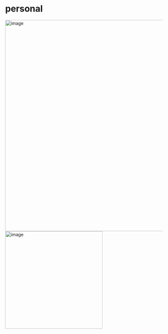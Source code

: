 # personal

<img width="674" alt="image" src="https://github.com/user-attachments/assets/ce962d8c-06bc-4f95-b49d-745aa8bb8948" />


<img width="311" alt="image" src="https://github.com/user-attachments/assets/4ae07c02-01c2-4367-b7ff-1f66075f7ca5" />






